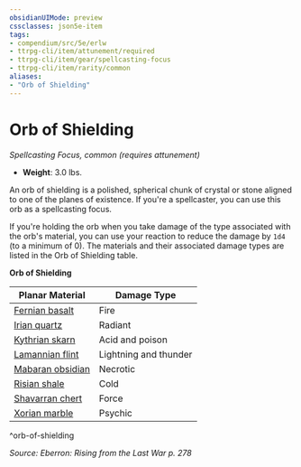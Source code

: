```yaml
---
obsidianUIMode: preview
cssclasses: json5e-item
tags:
- compendium/src/5e/erlw
- ttrpg-cli/item/attunement/required
- ttrpg-cli/item/gear/spellcasting-focus
- ttrpg-cli/item/rarity/common
aliases: 
- "Orb of Shielding"
---
```

# Orb of Shielding
*Spellcasting Focus, common (requires attunement)*  

- **Weight**: 3.0 lbs.

An orb of shielding is a polished, spherical chunk of crystal or stone aligned to one of the planes of existence. If you're a spellcaster, you can use this orb as a spellcasting focus.

If you're holding the orb when you take damage of the type associated with the orb's material, you can use your reaction to reduce the damage by `1d4` (to a minimum of 0). The materials and their associated damage types are listed in the Orb of Shielding table.

**Orb of Shielding**

| Planar Material | Damage Type |
|-----------------|-------------|
| [Fernian basalt](/3-Mechanics/CLI/items/orb-of-shielding-fernian-basalt-erlw.md) | Fire |
| [Irian quartz](/3-Mechanics/CLI/items/orb-of-shielding-irian-quartz-erlw.md) | Radiant |
| [Kythrian skarn](/3-Mechanics/CLI/items/orb-of-shielding-kythrian-skarn-erlw.md) | Acid and poison |
| [Lamannian flint](/3-Mechanics/CLI/items/orb-of-shielding-lamannian-flint-erlw.md) | Lightning and thunder |
| [Mabaran obsidian](/3-Mechanics/CLI/items/orb-of-shielding-mabaran-obsidian-erlw.md) | Necrotic |
| [Risian shale](/3-Mechanics/CLI/items/orb-of-shielding-risian-shale-erlw.md) | Cold |
| [Shavarran chert](/3-Mechanics/CLI/items/orb-of-shielding-shavarran-chert-erlw.md) | Force |
| [Xorian marble](/3-Mechanics/CLI/items/orb-of-shielding-xorian-marble-erlw.md) | Psychic |
^orb-of-shielding

*Source: Eberron: Rising from the Last War p. 278*